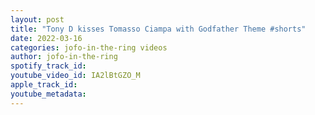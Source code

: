 ```yaml
---
layout: post
title: "Tony D kisses Tomasso Ciampa with Godfather Theme #shorts"
date: 2022-03-16
categories: jofo-in-the-ring videos
author: jofo-in-the-ring
spotify_track_id: 
youtube_video_id: IA2lBtGZO_M
apple_track_id: 
youtube_metadata: 
---
```

